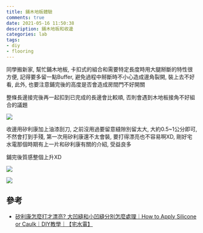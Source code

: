 ```yaml
---
title: 鋪木地板體驗
comments: true
date: 2021-05-16 11:50:38
description: 鋪木地板和收邊
categories: lab
tags:
- diy
- flooring
---
```

同學搬新家, 幫忙鋪木地板, 卡扣式的組合和需要特定長度時用大腿掰斷的特性很方便, 記得要多留一點Buffer, 避免過程中掰斷時不小心造成邊角裂開, 裝上去不好看, 此外, 也要注意鋪完後的高度是否會造成房間門不好開關

整條長邊接完後再一起扣到已完成的長邊會比較順, 否則會遇到木地板接角不好組合的議題

![](flooring_ongoing.JPEG)

收邊用矽利康加上油漆刮刀, 之前沒用過要留意縫隙別留太大, 大約0.5~1公分即可, 不然會打到手殘, 第一次用矽利康還不太會裝, 要打得漂亮也不容易啊XD, 剛好宅水電那個時期有上一片和矽利康有關的介紹, 受益良多

鋪完後質感整個上升XD

![](flooring_done_1.JPEG)

![](flooring_done_2.JPEG)



## 參考
- [矽利康怎麼打才漂亮? 大凹縫和小凹縫分別怎麼處理｜How to Apply Silicone or Caulk｜DIY教學｜【宅水電】](https://www.youtube.com/watch?v=oMSeZcFwAKU)
